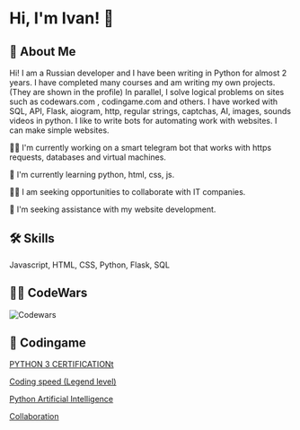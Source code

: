 # Hi, I'm Ivan! 👋


## 🚀 About Me
Hi! I am a Russian developer and I have been writing in Python for almost 2 years. I have completed many courses and am writing my own projects. (They are shown in the profile) In parallel, I solve logical problems on sites such as codewars.com , codingame.com and others. I have worked with SQL, API, Flask, aiogram, http, regular strings, captchas, AI, images, sounds videos in python.  I like to write bots for automating work with websites. I can make simple websites.

👩‍💻 I'm currently working on a smart telegram bot that works with https requests, databases and virtual machines.

🧠 I'm currently learning python, html, css, js.

👯‍♀️ I am seeking opportunities to collaborate with IT companies.

🤔 I'm seeking assistance with my website development.

## 🛠 Skills
Javascript, HTML, CSS, Python, Flask, SQL

## 🐱‍🐉 CodeWars 
![Codewars](https://github.r2v.ch/codewars?user=FolfBasky&name=true&&top_languages=true&theme=gradient_midnight_puple&hide_clan=true)

## 🐲 Codingame
[PYTHON 3 CERTIFICATIONt](https://www.codingame.com/certification/yXhIF8D0jylrV0c4G9hKnw)

[Coding speed (Legend level)](https://www.codingame.com/certification/EMa_DpV7T8aMOLvVFvz_eg)

[Python Artificial Intelligence](https://www.codingame.com/certification/NI8GmBiHtJn5-ErMtlfAIw)

[Collaboration](https://www.codingame.com/certification/4KuFEOG7ApHgakcAlOGMRQ)

